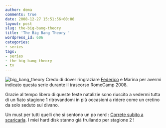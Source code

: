 ```yaml
---
author: dema
comments: true
date: 2008-12-27 15:51:56+00:00
layout: post
slug: the-big-bang-theory
title: 'The Big Bang Theory '
wordpress_id: 606
categories:
- series
tags:
- series
- the big bang theory
- tv
---
```


![big_bang_theory](http://dema.tv/wp-content/uploads/2008/12/big_bang_theory1.jpg)
Credo di dover ringraziare [Federico](http://kurai.eu) e Marina per avermi indicato questa serie durante il trascorso RomeCamp 2008.

Grazie al tempo libero di queste feste natalizie sono riuscito a vedermi tutta di un fiato stagione 1 ritrovandomi in più occasioni a ridere come un cretino da solo seduto sul divano.

Un must per tutti quelli che si sentono un po nerd : [Correte subito a scaricarla](http://tvrss.net/search/?distribution_group=combined&show_name=the+big+bang+theory&filename=&date=&quality=&release_group=&mode=simple).
I miei hard disk stanno già frullando per stagione 2 !
